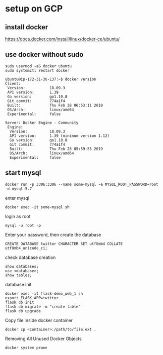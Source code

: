 # setup on GCP

## install docker

https://docs.docker.com/install/linux/docker-ce/ubuntu/


## use docker without sudo

```
sudo usermod -aG docker ubuntu
sudo systemctl restart docker
```

```
ubuntu@ip-172-31-30-137:~$ docker version
Client:
 Version:           18.09.3
 API version:       1.39
 Go version:        go1.10.8
 Git commit:        774a1f4
 Built:             Thu Feb 28 06:53:11 2019
 OS/Arch:           linux/amd64
 Experimental:      false

Server: Docker Engine - Community
 Engine:
  Version:          18.09.3
  API version:      1.39 (minimum version 1.12)
  Go version:       go1.10.8
  Git commit:       774a1f4
  Built:            Thu Feb 28 05:59:55 2019
  OS/Arch:          linux/amd64
  Experimental:     false
```

## start mysql

```
docker run -p 3306:3306 --name some-mysql -e MYSQL_ROOT_PASSWORD=root -d mysql:5.7
```

enter mysql

```
docker exec -it some-mysql sh
```

login as root

```
mysql -u root -p
```

Enter your password, then create the database

```
CREATE DATABASE twittor CHARACTER SET utf8mb4 COLLATE utf8mb4_unicode_ci;
```

check database creation
```
show databases;
use <database>;
show tables;
```

database init

```
docker exec -it flask-demo_web_1 sh
export FLASK_APP=twittor
flask db init
flask db migrate -m "create table"
flask db upgrade
```

Copy file inside docker container
```
docker cp <container>:/path/to/file.ext .
```

Removing All Unused Docker Objects
```
docker system prune
```